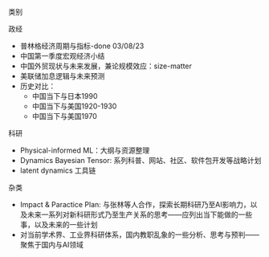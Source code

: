 
类别

政经
- 普林格经济周期与指标-done 03/08/23
- 中国第一季度宏观经济小结
- 中国外贸现状与未来发展，兼论规模效应：size-matter
- 美联储加息逻辑与未来预测
- 历史对比：
    - 中国当下与日本1990
    - 中国当下与美国1920-1930
    - 中国当下与美国1970




科研
- Physical-informed ML：大纲与资源整理
- Dynamics Bayesian Tensor: 系列科普、网站、社区、软件包开发等战略计划
- latent dynamics 工具链


杂类
- Impact & Paractice Plan: 与张林等人合作，探索长期科研乃至AI影响力，以及未来一系列对新科研形式乃至生产关系的思考——应列出当下能做的一些事，以及未来的一些计划 
- 对当前学术界、工业界科研体系，国内教职乱象的一些分析、思考与预判——聚焦于国内与AI领域
